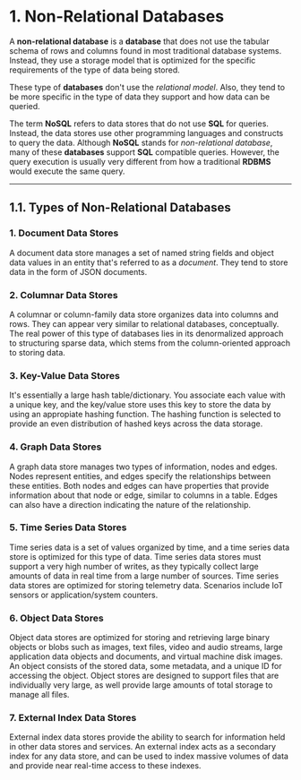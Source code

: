 # 1. Non-Relational Databases

A **non-relational database** is a **database** that does not use the tabular schema of rows and columns found in most traditional database systems. Instead, they use a storage model that is optimized for the specific requirements of the type of data being stored.

These type of **databases** don't use the _relational model_. Also, they tend to be more specific in the type of data they support and how data can be queried. 

The term **NoSQL** refers to data stores that do not use **SQL** for queries. Instead, the data stores use other programming languages and constructs to query the data. Although **NoSQL** stands for _non-relational database_, many of these **databases** support **SQL** compatible queries. However, the query execution is usually very different from how a traditional **RDBMS** would execute the same query.

---

## 1.1. Types of Non-Relational Databases

### **1. Document Data Stores**

A document data store manages a set of named string fields and object data values in an entity that's referred to as a _document_. They tend to store data in the form of JSON documents.

### **2. Columnar Data Stores**

A columnar or column-family data store organizes data into columns and rows. They can appear very similar to relational databases, conceptually. The real power of this type of databases lies in its denormalized approach to structuring sparse data, which stems from the column-oriented approach to storing data.

### **3. Key-Value Data Stores**

It's essentially a large hash table/dictionary. You associate each value with a unique key, and the key/value store uses this key to store the data by using an appropiate hashing function. The hashing function is selected to provide an even distribution of hashed keys across the data storage.

### **4. Graph Data Stores**

A graph data store manages two types of information, nodes and edges. Nodes represent entities, and edges specify the relationships between these entities. Both nodes and edges can have properties that provide information about that node or edge, similar to columns in a table. Edges can also have a direction indicating the nature of the relationship.

### **5. Time Series Data Stores**

Time series data is a set of values organized by time, and a time series data store is optimized for this type of data. Time series data stores must support a very high number of writes, as they typically collect large amounts of data in real time from a large number of sources. Time series data stores are optimized for storing telemetry data. Scenarios include IoT sensors or application/system counters.

### **6. Object Data Stores**

Object data stores are optimized for storing and retrieving large binary objects or blobs such as images, text files, video and audio streams, large application data objects and documents, and virtual machine disk images. An object consists of the stored data, some metadata, and a unique ID for accessing the object. Object stores are designed to support files that are individually very large, as well provide large amounts of total storage to manage all files.

### **7. External Index Data Stores**

External index data stores provide the ability to search for information held in other data stores and services. An external index acts as a secondary index for any data store, and can be used to index massive volumes of data and provide near real-time access to these indexes.
